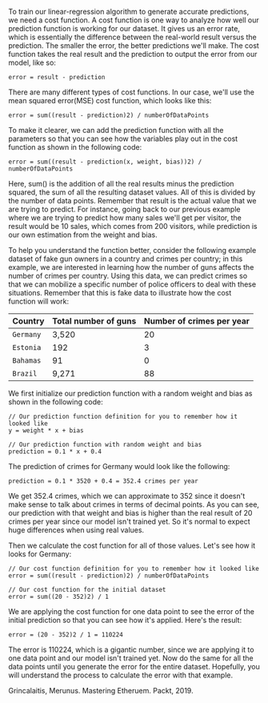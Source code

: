 
To train our linear-regression algorithm to generate accurate predictions, we need a cost function. A cost function is one way to analyze how well our prediction function is working for our dataset. It gives us an error rate, which is essentially the difference between the real-world result versus the prediction. The smaller the error, the better predictions we'll make. The cost function takes the real result and the prediction to output the error from our model, like so:

```
error = result - prediction
```

There are many different types of cost functions. In our case, we'll use the mean squared error(MSE) cost function, which looks like this:

```
error = sum((result - prediction)2) / numberOfDataPoints
```

To make it clearer, we can add the prediction function with all the parameters so that you can see how the variables play out in the cost function as shown in the following code:

```
error = sum((result - prediction(x, weight, bias))2) / numberOfDataPoints
```

Here, sum() is the addition of all the real results minus the prediction squared, the sum of all the resulting dataset values. All of this is divided by the number of data points. Remember that result is the actual value that we are trying to predict. For instance, going back to our previous example where we are trying to predict how many sales we'll get per visitor, the result would be 10 sales, which comes from 200 visitors, while prediction is our own estimation from the weight and bias.

To help you understand the function better, consider the following example dataset of fake gun owners in a country and crimes per country; in this example, we are interested in learning how the number of guns affects the number of crimes per country. Using this data, we can predict crimes so that we can mobilize a specific number of police officers to deal with these situations. Remember that this is fake data to illustrate how the cost function will work:

Country | Total number of guns | Number of crimes per year
--- | --- | ---
`Germany` | 3,520 | 20
`Estonia` | 192 | 3
`Bahamas` | 91 | 0
`Brazil` | 9,271 | 88

We first initialize our prediction function with a random weight and bias as shown in the following code:

```
// Our prediction function definition for you to remember how it looked like
y = weight * x + bias

// Our prediction function with random weight and bias
prediction = 0.1 * x + 0.4
```

The prediction of crimes for Germany would look like the following:

```
prediction = 0.1 * 3520 + 0.4 = 352.4 crimes per year
```

We get 352.4 crimes, which we can approximate to 352 since it doesn't make sense to talk about crimes in terms of decimal points. As you can see, our prediction with that weight and bias is higher than the real result of 20 crimes per year since our model isn't trained yet. So it's normal to expect huge differences when using real values.

Then we calculate the cost function for all of those values. Let's see how it looks for Germany:

```
// Our cost function definition for you to remember how it looked like
error = sum((result - prediction)2) / numberOfDataPoints

// Our cost function for the initial dataset
error = sum((20 - 352)2) / 1
```

We are applying the cost function for one data point to see the error of the initial prediction so that you can see how it's applied. Here's the result:

```
error = (20 - 352)2 / 1 = 110224 
```
The error is 110224, which is a gigantic number, since we are applying it to one data point and our model isn't trained yet. Now do the same for all the data points until you generate the error for the entire dataset. Hopefully, you will understand the process to calculate the error with that example.

Grincalaitis, Merunus. Mastering Etheruem. Packt, 2019.
